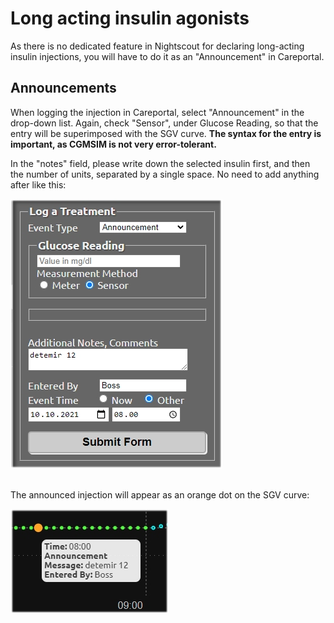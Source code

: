 # Long acting insulin agonists

As there is no dedicated feature in Nightscout for declaring long-acting insulin injections, you will have to do it as an "Announcement" in Careportal.

## Announcements

When logging the injection in Careportal, select "Announcement" in the drop-down list. Again, check "Sensor", under Glucose Reading, so that the entry will be superimposed with the SGV curve. **The syntax for the entry is important, as CGMSIM is not very error-tolerant.**

In the "notes" field, please write down the selected insulin first, and then the number of units, separated by a single space. No need to add anything after like this:

![Long](../img/longacting1.jpg)

<br>
The announced injection will appear as an orange dot on the SGV curve:

![Long2](../img/longacting2.jpg)

